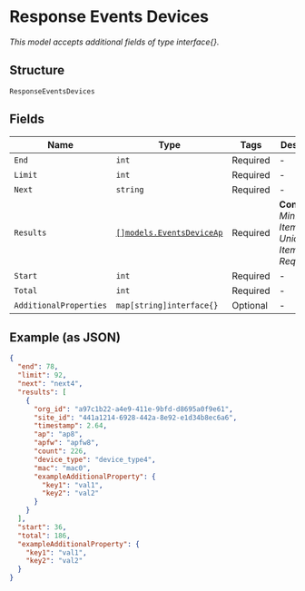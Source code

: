 
# Response Events Devices

*This model accepts additional fields of type interface{}.*

## Structure

`ResponseEventsDevices`

## Fields

| Name | Type | Tags | Description |
|  --- | --- | --- | --- |
| `End` | `int` | Required | - |
| `Limit` | `int` | Required | - |
| `Next` | `string` | Required | - |
| `Results` | [`[]models.EventsDeviceAp`](../../doc/models/events-device-ap.md) | Required | **Constraints**: *Minimum Items*: `1`, *Unique Items Required* |
| `Start` | `int` | Required | - |
| `Total` | `int` | Required | - |
| `AdditionalProperties` | `map[string]interface{}` | Optional | - |

## Example (as JSON)

```json
{
  "end": 78,
  "limit": 92,
  "next": "next4",
  "results": [
    {
      "org_id": "a97c1b22-a4e9-411e-9bfd-d8695a0f9e61",
      "site_id": "441a1214-6928-442a-8e92-e1d34b8ec6a6",
      "timestamp": 2.64,
      "ap": "ap8",
      "apfw": "apfw8",
      "count": 226,
      "device_type": "device_type4",
      "mac": "mac0",
      "exampleAdditionalProperty": {
        "key1": "val1",
        "key2": "val2"
      }
    }
  ],
  "start": 36,
  "total": 186,
  "exampleAdditionalProperty": {
    "key1": "val1",
    "key2": "val2"
  }
}
```

